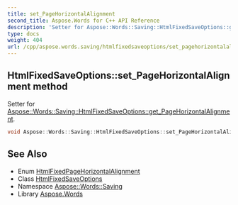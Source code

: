 ```yaml
---
title: set_PageHorizontalAlignment
second_title: Aspose.Words for C++ API Reference
description: 'Setter for Aspose::Words::Saving::HtmlFixedSaveOptions::get_PageHorizontalAlignment.'
type: docs
weight: 404
url: /cpp/aspose.words.saving/htmlfixedsaveoptions/set_pagehorizontalalignment/
---
```

## HtmlFixedSaveOptions::set_PageHorizontalAlignment method


Setter for [Aspose::Words::Saving::HtmlFixedSaveOptions::get_PageHorizontalAlignment](../get_pagehorizontalalignment/).

```cpp
void Aspose::Words::Saving::HtmlFixedSaveOptions::set_PageHorizontalAlignment(Aspose::Words::Saving::HtmlFixedPageHorizontalAlignment value)
```

## See Also

* Enum [HtmlFixedPageHorizontalAlignment](../../htmlfixedpagehorizontalalignment/)
* Class [HtmlFixedSaveOptions](../)
* Namespace [Aspose::Words::Saving](../../)
* Library [Aspose.Words](../../../)
